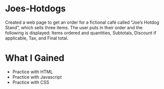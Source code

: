 # Joes-Hotdogs

Created a web page to get an order for a fictional café called “Joe’s Hotdog Stand”, which sells three items. 
The user puts in their order and the following is displayed: Items ordered and quantities, Subtotals, Discount if applicable, Tax, and Final total.

# What I Gained

* Practice with HTML
* Practice with Javascript
* Practice with CSS

